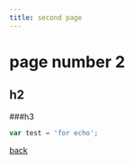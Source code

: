 ```yaml
---
title: second page
--- 
```



# page number 2

## h2

###h3

```javascript
var test = 'for echo';
```

[back](/redux-real-world-teardown)

